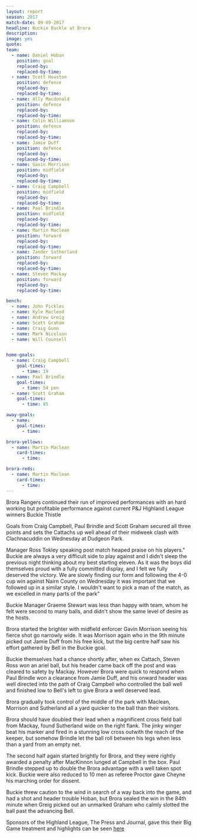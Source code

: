```yaml
---
layout: report
season: 2017
match-date: 09-09-2017
headline: Buckie Buckle at Brora
description:
image: yes
quote:
team:
  - name: Daniel Hoban
    position: goal
    replaced-by:
    replaced-by-time:
  - name: Scott Houston
    position: defence
    replaced-by:
    replaced-by-time:
  - name: Ally Macdonald
    position: defence
    replaced-by:
    replaced-by-time:
  - name: Colin Williamson
    position: defence
    replaced-by:
    replaced-by-time:
  - name: Jamie Duff
    position: defence
    replaced-by:
    replaced-by-time:
  - name: Gavin Morrison
    position: midfield
    replaced-by:
    replaced-by-time:
  - name: Craig Campbell
    position: midfield
    replaced-by:
    replaced-by-time:
  - name: Paul Brindle
    position: midfield
    replaced-by:
    replaced-by-time:
  - name: Martin Maclean
    position: forward
    replaced-by:
    replaced-by-time:
  - name: Zander Sutherland
    position: forward
    replaced-by:
    replaced-by-time:
  - name: Steven Mackay
    position: forward
    replaced-by:
    replaced-by-time:

bench:
  - name: John Pickles
  - name: Kyle Macleod
  - name: Andrew Greig
  - name: Scott Graham
  - name: Craig Gunn
  - name: Mark Nicolson
  - name: Will Counsell


home-goals:
  - name: Craig Campbell
    goal-times:
      - time: 19
  - name: Paul Brindle
    goal-times:
      - time: 54 pen
  - name: Scott Graham
    goal-times:
      - time: 85

away-goals:
  - name:
    goal-times:
      - time:

brora-yellows:
  - name: Martin Maclean
    card-times:
      - time:

brora-reds:
  - name: Martin Maclean
    card-times:
      - time:
---
```

Brora Rangers continued their run of improved performances with an hard working but profitable performance against current P&J Highland League winners Buckie Thistle

Goals from Craig Campbell, Paul Brindle and Scott Graham secured all three points and sets the Cattachs up well ahead of their midweek clash with Clachnacuddin on Wednesday at Dudgeon Park.

Manager Ross Tokley speaking post match heaped praise on his players." Buckie are always a very difficult side to play against and I didn't sleep the previous night thinking about my best starting eleven. As it was the boys did themselves proud with a fully committed display, and I felt we fully deserved the victory. We are slowly finding our form and following the 4-0 cup win against Nairn County on Wednesday it was important that we followed up in a similar style. I wouldn't want to pick a man of the match, as we excelled in many parts of the park"

Buckie Manager Graeme Stewart was less than happy with team, whom he felt were second to many balls, and didn't show the same level of desire as the hosts.

Brora started the brighter with midfield enforcer Gavin Morrison seeing his fierce shot go narrowly wide. It was Morrison again who in the 9th minute picked out Jamie Duff from his free kick, but the big centre half saw his effort gathered by Bell in the Buckie goal.

Buckie themselves had a chance shortly after, when ex Cattach, Steven Ross won an ariel ball, but his header came back off the post and was cleared to safety by Mackay. However Brora were quick to respond when Paul Brindle won a clearance from Jamie Duff, and his onward header was well directed into the path of Craig Campbell who controlled the ball well and finished low to Bell's left to give Brora a well deserved lead.

Brora gradually took control of the middle of the park with Maclean, Morrison and Sutherland all a yard quicker to the ball than their visitors.

Brora should have doubled their lead when a magnificent cross field ball from Mackay, found Sutherland wide on the right flank. The jinky winger beat his marker and fired in a stunning low cross outwith the reach of the keeper, but somehow Brindle let the ball roll between his legs when less than a yard from an empty net.

The second half again started brightly for Brora, and they were rightly awarded a penalty after MacKinnon lunged at Campbell in the box. Paul Brindle stepped up to double the Brora advantage with a well taken spot kick. Buckie were also reduced to 10 men as referee Proctor gave Cheyne his marching order for dissent.

Buckie threw caution to the wind in search of a way back into the game, and had a shot and header trouble Hoban, but Brora sealed the win in the 84th minute when Greig picked out an unmarked Graham who calmly slotted the ball past the advancing Bell.

Sponsors of the Highland League, The Press and Journal, gave this their Big Game treatment and highlights can be seen [here](https://www.pressandjournal.co.uk/fp/sport/football/highland-league/the-big-game/1323262/video-big-game-highlights-brora-rangers-3-0-buckie-thistle/)
